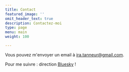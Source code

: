 ```yaml
---
title: Contact
featured_image: ''
omit_header_text: true
description: Contactez-moi
type: page
menu: main
weight: 100

---
```



Vous pouvez m'envoyer un email à ira.tanneur@gmail.com.

Pour me suivre : direction [Bluesky](https://bsky.app/profile/iratanns.bsky.social) ! 